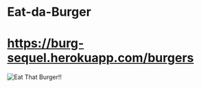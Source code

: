 # Eat-da-Burger

# https://burg-sequel.herokuapp.com/burgers

![Eat That Burger!!](eatdaburger.gif)
